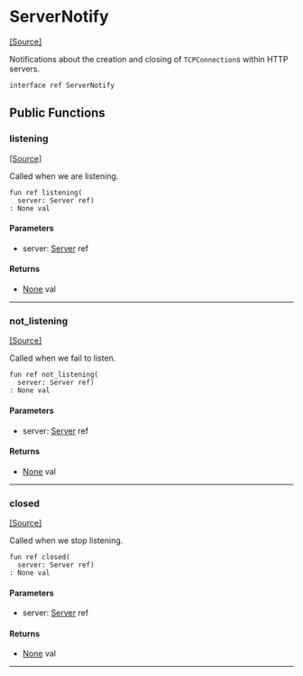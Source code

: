 # ServerNotify
<span class="source-link">[[Source]](src/server/server_notify.md#L1)</span>

Notifications about the creation and closing of `TCPConnection`s
within HTTP servers.


```pony
interface ref ServerNotify
```

## Public Functions

### listening
<span class="source-link">[[Source]](src/server/server_notify.md#L6)</span>


Called when we are listening.


```pony
fun ref listening(
  server: Server ref)
: None val
```
#### Parameters

*   server: [Server](server-Server.md) ref

#### Returns

* [None](builtin-None.md) val

---

### not_listening
<span class="source-link">[[Source]](src/server/server_notify.md#L12)</span>


Called when we fail to listen.


```pony
fun ref not_listening(
  server: Server ref)
: None val
```
#### Parameters

*   server: [Server](server-Server.md) ref

#### Returns

* [None](builtin-None.md) val

---

### closed
<span class="source-link">[[Source]](src/server/server_notify.md#L18)</span>


Called when we stop listening.


```pony
fun ref closed(
  server: Server ref)
: None val
```
#### Parameters

*   server: [Server](server-Server.md) ref

#### Returns

* [None](builtin-None.md) val

---

